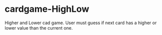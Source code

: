 # cardgame-HighLow
Higher and Lower cad game. User must guess if next card has a higher or lower value than the current one. 
